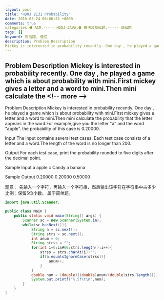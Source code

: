 ```yaml
---
layout: post
title: "HDOJ 2131 Probability"
date: 2016-03-24 06:06:52 +0800
comments: true
categories:❶ ACM,----- HDOJ-JAVA,❺ 算法及基础题,----- 基础题
tags: []
keyword: 陈浩翔, 谙忆
description: Problem Description 
Mickey is interested in probability recently. One day , he played a game which is about probability with mini.First mickey gives a letter and a word to mini.Then mini calculate the 
---
```



Problem Description 
Mickey is interested in probability recently. One day , he played a game which is about probability with mini.First mickey gives a letter and a word to mini.Then mini calculate the
&#60;!-- more --&#62;
----------

Problem Description
Mickey is interested in probability recently. One day , he played a game which is about probability with mini.First mickey gives a letter and a word to mini.Then mini calculate the probability that the letter appears in the word.For example,give you the letter "a" and the word "apple". the probability of this case is 0.20000.
 

Input
The input contains several test cases. Each test case consists of a letter and a word.The length of the word is no longer than 200.
 

Output
For each test case, print the probability rounded to five digits after the decimal point.

 

Sample Input
a apple
c Candy
a banana
 

Sample Output
0.20000
0.20000
0.50000


题意：
先输入一个字符，再输入一个字符串，然后输出该字符在字符串中占多少比例；保留5位小数。
属于简单题。

```java
import java.util.Scanner;

public class Main {
	public static void main(String[] args) {
		Scanner sc = new Scanner(System.in);
		while(sc.hasNext()){
			String a = sc.next();
			String strs = sc.next();
			int anum = 0;
			String strss = "";
			for(int i=0;i&#60;strs.length();i++){
				strss = strs.charAt(i)+"";
				if(a.equalsIgnoreCase(strss)){
					anum++;
				}
			}
			double num = (double)((double)anum/(double)strs.length());
			System.out.printf("%.5f\t\n",num);
		}
	}
}

```